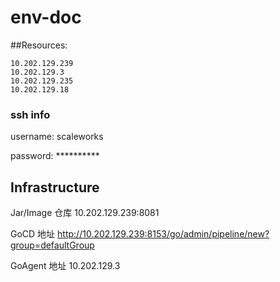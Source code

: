 # env-doc

##Resources: 

`10.202.129.239`  
`10.202.129.3`  
`10.202.129.235`  
`10.202.129.18` 


### ssh info
username: scaleworks


password: **********



## Infrastructure



Jar/Image 仓库 10.202.129.239:8081



GoCD 地址 http://10.202.129.239:8153/go/admin/pipeline/new?group=defaultGroup



GoAgent 地址 10.202.129.3

